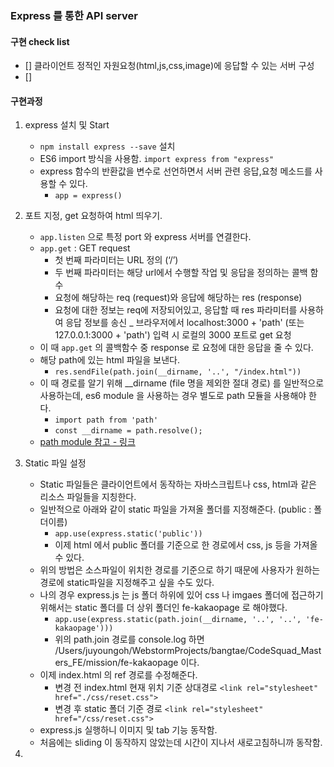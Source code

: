 
### Express 를 통한 API server 

#### 구현 check list

- [] 클라이언트 정적인 자원요청(html,js,css,image)에 응답할 수 있는 서버 구성
- []


#### 구현과정

1. express 설치 및 Start
    - `npm install express --save` 설치
    - ES6 import 방식을 사용함. `import express from "express"`
    - express 함수의 반환값을 변수로 선언하면서 서버 관련 응답,요청 메소드를 사용할 수 있다.
        - `app = express()`
        
2. 포트 지정, get 요청하여 html 띄우기.
    - `app.listen` 으로 특정 port 와 express 서버를 연결한다. 
    - `app.get` : GET request 
        - 첫 번째 파라미터는 URL 정의 (‘/’) 
        - 두 번째 파라미터는 해당 url에서 수행할 작업 및 응답을 정의하는 콜백 함수
        - 요청에 해당하는 req (request)와 응답에 해당하는 res (response)
        - 요청에 대한 정보는 req에 저장되어있고, 응답할 때 res 파라미터를 사용하여 응답 정보를 송신
    _ 브라우저에서 localhost:3000 + 'path' (또는 127.0.0.1:3000 + 'path') 입력 시 로컬의 3000 포트로 get 요청
    - 이 때 `app.get` 의 콜백함수 중 response 로 요청에 대한 응답을 줄 수 있다.
    - 해당 path에 있는 html 파일을 보낸다. 
        - `res.sendFile(path.join(__dirname, '..', "/index.html"))`
    - 이 때 경로를 알기 위해 __dirname (file 명을 제외한 절대 경로) 를 일반적으로 사용하는데, es6 module 을 사용하는 경우 별도로 path 모듈을 사용해야 한다.
        - `import path from 'path'`
        - `const __dirname = path.resolve();`
    - [path module 참고 - 링크](https://p-iknow.netlify.app/node-js/path-moudle/)
    
3. Static 파일 설정
    - Static 파일들은 클라이언트에서 동작하는 자바스크립트나 css, html과 같은 리소스 파일들을 지칭한다.
    - 일반적으로 아래와 같이 static 파일을 가져올 폴더를 지정해준다. (public : 폴더이름)
        - `app.use(express.static('public'))`
        - 이제 html 에서 public 폴더를 기준으로 한 경로에서 css, js 등을 가져올 수 있다.
    - 위의 방법은 소스파일이 위치한 경로를 기준으로 하기 때문에 사용자가 원하는 경로에 static파일을 지정해주고 싶을 수도 있다.
    - 나의 경우 express.js 는 js 폴더 하위에 있어 css 나 imgaes 폴더에 접근하기 위해서는 static 폴더를 더 상위 폴더인 fe-kakaopage 로 해야했다.
        - `app.use(express.static(path.join(__dirname, '..', '..', 'fe-kakaopage')))`
        - 위의 path.join 경로를 console.log 하면 /Users/juyoungoh/WebstormProjects/bangtae/CodeSquad_Masters_FE/mission/fe-kakaopage 이다.
    - 이제 index.html 의 ref 경로를 수정해준다.
        - 변경 전 index.html 현재 위치 기준 상대경로 `<link rel="stylesheet" href="./css/reset.css">`
        - 변경 후 static 폴더 기준 경로 `<link rel="stylesheet" href="/css/reset.css">`
    - express.js 실행하니 이미지 및 tab 기능 동작함.
    - 처음에는 sliding 이 동작하지 않았는데 시간이 지나서 새로고침하니까 동작함.
    
4.    
    